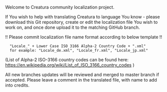 Welcome to Creatura community localization project.

If You wish to help with translating Creatura to language You know - please download this Git repository, create or edit the localization file You wish to work on, and once done upload it to the matching GitHub branch.

!! Please commit localization file name format according to below template !!

      "Locale_" + Lower Case ISO 3166 Alpha-2 Country Code + ".xml" 
      for example: "Locale_de.xml", "Locale_fr.xml", "Locale_jp.xml"

(List of Alpha-2 ISO-3166 country codes can be found here:
https://en.wikipedia.org/wiki/List_of_ISO_3166_country_codes )

All new branches updates will be reviewed and merged to master branch if accepted. Please leave a comment in the translated file, with name to add into credits.
